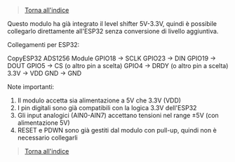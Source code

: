 >[Torna all'indice](readme.md#fasi-progetto)


Questo modulo ha già integrato il level shifter 5V-3.3V, quindi è possibile collegarlo direttamente all'ESP32 senza conversione di livello aggiuntiva.

Collegamenti per ESP32:

CopyESP32           ADS1256 Module
GPIO18    →     SCLK
GPIO23    →     DIN 
GPIO19    →     DOUT
GPIO5     →     CS    (o altro pin a scelta)
GPIO4     →     DRDY  (o altro pin a scelta)
3.3V      →     VDD
GND       →     GND


Note importanti:

1. Il modulo accetta sia alimentazione a 5V che 3.3V (VDD)
2. I pin digitali sono già compatibili con la logica 3.3V dell'ESP32
3. Gli input analogici (AIN0-AIN7) accettano tensioni nel range ±5V (con alimentazione 5V)
4. RESET e PDWN sono già gestiti dal modulo con pull-up, quindi non è necessario collegarli


>[Torna all'indice](readme.md#fasi-progetto)
